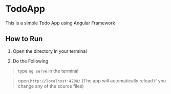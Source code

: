 # TodoApp
This is a simple Todo App using Angular Framework

## How to Run

1. Open the directory in your terminal 

2. Do the Following 

> type `ng serve` in the terminal 

> open `http://localhost:4200/` (The app will automatically reload if you change any of the source files)
